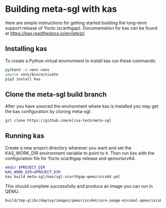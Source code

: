 # Building meta-sgl with kas

Here are simple instructions for getting started building the long-term support
release of Yocto (scarthgap).  Documentation for kas can be found at 
https://kas.readthedocs.io/en/latest/

## Installing kas

To create a Python virtual environment to install kas run these commands:

```bash
python3 -m venv venv
source venv/bin/activate
pip3 install kas
```

## Clone the meta-sgl build branch
After you have sourced the environment where kas is installed you may get the
kas configuration by cloning meta-sgl:

```bash
git clone https://github.com/elisa-tech/meta-sgl
```

## Running kas
Create a new project directory wherever you want and set the KAS_WORK_DIR 
environment variable to point to it.  Then run kas with the configuration file
for Yocto scarthgap release and qemuriscv64.

```bash
mkdir $PROJECT_DIR
KAS_WORK_DIR=$PROJECT_DIR
kas build meta-sgl/kas/sgl-scarthgap-qemuriscv64.yml
```

This should complete successfully and produce an image you can run in QEMU.

```bash
build/tmp-glibc/deploy/images/qemuriscv64/core-image-minimal-qemuriscv64.rootfs.ext4
```
